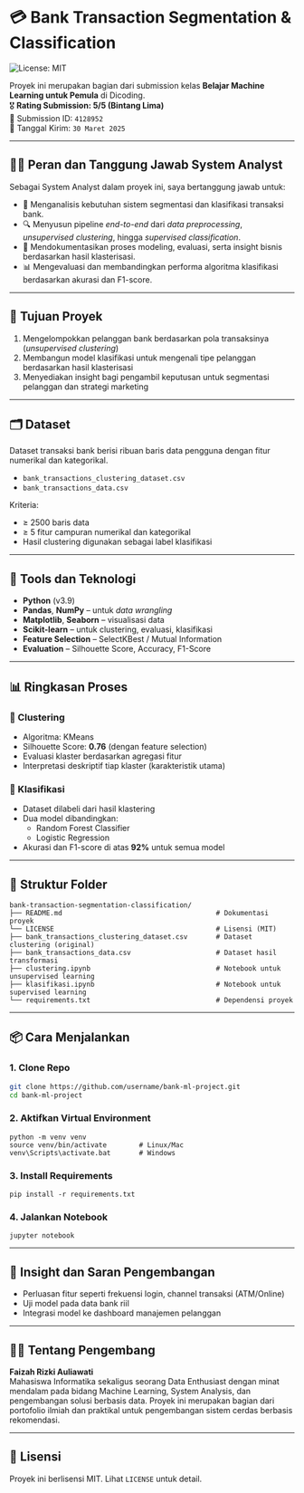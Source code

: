 # 💳 Bank Transaction Segmentation & Classification

![License: MIT](https://img.shields.io/badge/License-MIT-yellow.svg)

Proyek ini merupakan bagian dari submission kelas **Belajar Machine Learning untuk Pemula** di Dicoding.  
🎖️ **Rating Submission: 5/5 (Bintang Lima)**  
📁 Submission ID: `4128952`  
📅 Tanggal Kirim: `30 Maret 2025`

---

## 🧑‍💼 Peran dan Tanggung Jawab System Analyst

Sebagai System Analyst dalam proyek ini, saya bertanggung jawab untuk:

- 🧭 Menganalisis kebutuhan sistem segmentasi dan klasifikasi transaksi bank.
- 🔍 Menyusun pipeline *end-to-end* dari *data preprocessing*, *unsupervised clustering*, hingga *supervised classification*.
- 📑 Mendokumentasikan proses modeling, evaluasi, serta insight bisnis berdasarkan hasil klasterisasi.
- 📊 Mengevaluasi dan membandingkan performa algoritma klasifikasi berdasarkan akurasi dan F1-score.

---

## 🎯 Tujuan Proyek

1. Mengelompokkan pelanggan bank berdasarkan pola transaksinya (*unsupervised clustering*)
2. Membangun model klasifikasi untuk mengenali tipe pelanggan berdasarkan hasil klasterisasi
3. Menyediakan insight bagi pengambil keputusan untuk segmentasi pelanggan dan strategi marketing

---

## 🗂 Dataset

Dataset transaksi bank berisi ribuan baris data pengguna dengan fitur numerikal dan kategorikal.  
- `bank_transactions_clustering_dataset.csv`
- `bank_transactions_data.csv`

Kriteria:
- ≥ 2500 baris data
- ≥ 5 fitur campuran numerikal dan kategorikal
- Hasil clustering digunakan sebagai label klasifikasi

---

## 🔧 Tools dan Teknologi

- **Python** (v3.9)
- **Pandas**, **NumPy** – untuk *data wrangling*
- **Matplotlib**, **Seaborn** – visualisasi data
- **Scikit-learn** – untuk clustering, evaluasi, klasifikasi
- **Feature Selection** – SelectKBest / Mutual Information
- **Evaluation** – Silhouette Score, Accuracy, F1-Score

---

## 📊 Ringkasan Proses

### 🔹 Clustering

- Algoritma: KMeans
- Silhouette Score: **0.76** (dengan feature selection)
- Evaluasi klaster berdasarkan agregasi fitur
- Interpretasi deskriptif tiap klaster (karakteristik utama)

### 🔹 Klasifikasi

- Dataset dilabeli dari hasil klastering
- Dua model dibandingkan:
  - Random Forest Classifier
  - Logistic Regression
- Akurasi dan F1-score di atas **92%** untuk semua model

---

## 📝 Struktur Folder
```
bank-transaction-segmentation-classification/
├── README.md                                      # Dokumentasi proyek
└── LICENSE                                        # Lisensi (MIT)
├── bank_transactions_clustering_dataset.csv       # Dataset clustering (original)
├── bank_transactions_data.csv                     # Dataset hasil transformasi
├── clustering.ipynb                               # Notebook untuk unsupervised learning
├── klasifikasi.ipynb                              # Notebook untuk supervised learning
└── requirements.txt                               # Dependensi proyek
```


---

## 📦 Cara Menjalankan

### 1. Clone Repo
```bash
git clone https://github.com/username/bank-ml-project.git
cd bank-ml-project
```
### 2. Aktifkan Virtual Environment
```
python -m venv venv
source venv/bin/activate        # Linux/Mac
venv\Scripts\activate.bat       # Windows
```
### 3. Install Requirements
```
pip install -r requirements.txt
```
### 4. Jalankan Notebook
```
jupyter notebook
```
---
## 📌 Insight dan Saran Pengembangan
  - Perluasan fitur seperti frekuensi login, channel transaksi (ATM/Online)
  - Uji model pada data bank riil
  - Integrasi model ke dashboard manajemen pelanggan

---

## 👩‍💻 Tentang Pengembang

**Faizah Rizki Auliawati**  
Mahasiswa Informatika sekaligus seorang Data Enthusiast dengan minat mendalam pada bidang Machine Learning, System Analysis, dan pengembangan solusi berbasis data. Proyek ini merupakan bagian dari portofolio ilmiah dan praktikal untuk pengembangan sistem cerdas berbasis rekomendasi.

---

## 📄 Lisensi

Proyek ini berlisensi MIT. Lihat `LICENSE` untuk detail.
